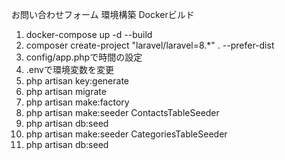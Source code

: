 お問い合わせフォーム
環境構築
Dockerビルド

1. docker-compose up -d --build
2. composer create-project "laravel/laravel=8.*" . --prefer-dist
3. config/app.phpで時間の設定
4. .envで環境変数を変更
5. php artisan key:generate
6. php artisan migrate
7. php artisan make:factory
8. php artisan make:seeder ContactsTableSeeder
9. php artisan db:seed
10. php artisan make:seeder CategoriesTableSeeder
11. php artisan db:seed